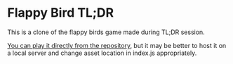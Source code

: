 # Flappy Bird TL;DR

This is a clone of the flappy birds game made during TL;DR session.

[You can play it directly from the repository](https://rawgit.com/wizztjh/flappy-tldr/master/index.html),
but it may be better to host it on a local server and change asset location in index.js appropriately.
